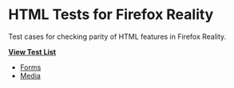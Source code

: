 # HTML Tests for Firefox Reality

Test cases for checking parity of HTML features in Firefox Reality.

**[View Test List](https://mixedreality.mozilla.org/fxr-html-tests/index.html)**

- [Forms](https://mixedreality.mozilla.org/fxr-html-tests/index.html#forms)
- [Media](https://mixedreality.mozilla.org/fxr-html-tests/index.html#media)
